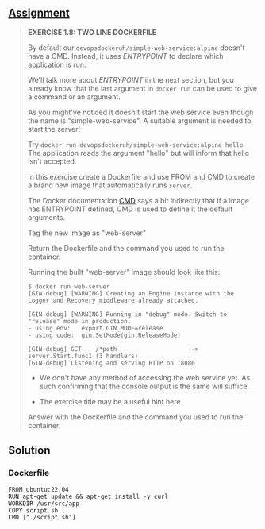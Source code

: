 ## [Assignment](https://courses.mooc.fi/org/uh-cs/courses/devops-with-docker/chapter-2/in-depth-dive-into-images#fa341527-2be4-46e5-8fb7-4b530eba67d5)

> **EXERCISE 1.8: TWO LINE DOCKERFILE**
> 
> By default our `devopsdockeruh/simple-web-service:alpine` doesn't have a CMD. Instead, it uses *ENTRYPOINT* to declare which application is run.
> 
> We'll talk more about *ENTRYPOINT* in the next section, but you already know that the last argument in `docker run` can be used to give a command or an argument.
> 
> As you might've noticed it doesn't start the web service even though the name is "simple-web-service". A suitable argument is needed to start the server!
> 
> Try `docker run devopsdockeruh/simple-web-service:alpine hello`. The application reads the argument "hello" but will inform that hello isn't accepted.
> 
> In this exercise create a Dockerfile and use FROM and CMD to create a brand new image that automatically runs `server`.
> 
> The Docker documentation [CMD](https://docs.docker.com/engine/reference/builder/#cmd) says a bit indirectly that if a image has ENTRYPOINT defined, CMD is used to define it the default arguments.
> 
> Tag the new image as "web-server"
> 
> Return the Dockerfile and the command you used to run the container.
> 
> Running the built "web-server" image should look like this:
> 
>     $ docker run web-server
>     [GIN-debug] [WARNING] Creating an Engine instance with the Logger and Recovery middleware already attached.
> 
>     [GIN-debug] [WARNING] Running in "debug" mode. Switch to "release" mode in production.
>     - using env:   export GIN_MODE=release
>     - using code:  gin.SetMode(gin.ReleaseMode)
> 
>     [GIN-debug] GET    /*path                    --> server.Start.func1 (3 handlers)
>     [GIN-debug] Listening and serving HTTP on :8080
> 
> 
>  - We don't have any method of accessing the web service yet. As such confirming that the console output is the same will suffice.
> 
>  - The exercise title may be a useful hint here.
>
> Answer with the Dockerfile and the command you used to run the container.

## Solution

### Dockerfile

    FROM ubuntu:22.04
    RUN apt-get update && apt-get install -y curl
    WORKDIR /usr/src/app
    COPY script.sh .
    CMD ["./script.sh"]
